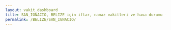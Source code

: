 ```yaml
---
layout: vakit_dashboard
title: SAN_IGNACIO, BELIZE için iftar, namaz vakitleri ve hava durumu - ilçe/eyalet seç
permalink: /BELIZE/SAN_IGNACIO/
---
```


<script type="text/javascript">
  var GLOBAL_COUNTRY = 'BELIZE';
  var GLOBAL_CITY = 'SAN_IGNACIO';
  var GLOBAL_STATE = '';
  var lat = 72;
  var lon = 21;
</script>
